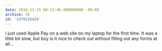 ```yaml
---
date: 2016-11-15 08:13:46.000000000 -08:00
archive: fb
id: '1479226426'
---
```


I just used Apple Pay on a web site on my laptop for the first time. It was a little bit slow, but boy is it nice to check out without filling out any forms at all...
